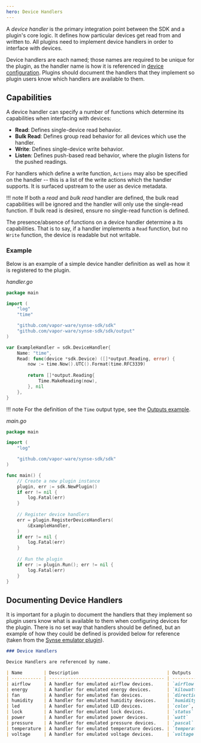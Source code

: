 ```yaml
---
hero: Device Handlers
---
```


A *device handler* is the primary integration point between the SDK and a plugin's core logic.
It defines how particular devices get read from and written to. All plugins need to implement
device handlers in order to interface with devices.

Device handlers are each named; those names are required to be unique for the plugin, as the
handler name is how it is referenced in [device configuration](../configuration/device.md#handler).
Plugins should document the handlers that they implement so plugin users know which handlers
are available to them.

## Capabilities

A device handler can specify a number of functions which determine its capabilities when
interfacing with devices:

- **Read**: Defines single-device read behavior. 
- **Bulk Read**: Defines group read behavior for all devices which use the handler.
- **Write**: Defines single-device write behavior.
- **Listen**: Defines push-based read behavior, where the plugin listens for the pushed readings.

For handlers which define a write function, `Actions` may also be specified on the handler -- this 
is a list of the write actions which the handler supports. It is surfaced upstream to the user as
device metadata.

!!! note
    If both a *read* and *bulk read* handler are defined, the bulk read capabilities will be
    ignored and the handler will only use the single-read function. If bulk read is desired,
    ensure no single-read function is defined.

The presence/absence of functions on a device handler determine a its capabilities. That is
to say, if a handler implements a `Read` function, but no `Write` function, the device is readable
but not writable.

### Example

Below is an example of a simple device handler definition as well as how it is registered to
the plugin.

*handler.go*

```go
package main

import (
	"log"
	"time"

	"github.com/vapor-ware/synse-sdk/sdk"
	"github.com/vapor-ware/synse-sdk/sdk/output"
)

var ExampleHandler = sdk.DeviceHandler{
	Name: "time",
	Read: func(device *sdk.Device) ([]*output.Reading, error) {
		now := time.Now().UTC().Format(time.RFC3339)
		
		return []*output.Reading{
			Time.MakeReading(now),
		}, nil
	},
}
```

!!! note
    For the definition of the `Time` output type, see the [Outputs example](reading_outputs.md#example).

*main.go*

```go
package main

import (
	"log"

	"github.com/vapor-ware/synse-sdk/sdk"
)

func main() {
    // Create a new plugin instance
    plugin, err := sdk.NewPlugin()
	if err != nil {
		log.Fatal(err)
	}
	
	// Register device handlers
	err = plugin.RegisterDeviceHandlers(
		&ExampleHandler,
	)
	if err != nil {
		log.Fatal(err)
	}
	
	// Run the plugin
	if err := plugin.Run(); err != nil {
		log.Fatal(err)
	}
}
```

## Documenting Device Handlers

It is important for a plugin to document the handlers that they implement so plugin users
know what is available to them when configuring devices for the plugin. There is no set
way that handlers should be defined, but an example of how they could be defined is provided
below for reference (taken from the [Synse emulator plugin](https://github.com/vapor-ware/synse-emulator-plugin)).

```markdown
### Device Handlers

Device Handlers are referenced by name.

| Name        | Description                                 | Outputs                   | Read  | Write | Bulk Read | Listen |
| ----------- | ------------------------------------------- | ------------------------- | :---: | :---: | :-------: | :----: |
| airflow     | A handler for emulated airflow devices.     | `airflow`                 | ✓     | ✓     | ✗         | ✗      |
| energy      | A handler for emulated energy devices.      | `kilowatt-hour`           | ✓     | ✓     | ✗         | ✗      |
| fan         | A handler for emulated fan devices.         | `direction`, `rpm`        | ✓     | ✓     | ✗         | ✗      |
| humidity    | A handler for emulated humidity devices.    | `humidity`, `temperature` | ✓     | ✓     | ✗         | ✗      |
| led         | A handler for emulated LED devices.         | `color`, `state`          | ✓     | ✓     | ✗         | ✗      |
| lock        | A handler for emulated lock devices.        | `status`                  | ✓     | ✓     | ✗         | ✗      |
| power       | A handler for emulated power devices.       | `watt`                    | ✓     | ✓     | ✗         | ✗      |
| pressure    | A handler for emulated pressure devices.    | `pascal`                  | ✓     | ✓     | ✗         | ✗      |
| temperature | A handler for emulated temperature devices. | `temperature`             | ✓     | ✓     | ✗         | ✗      |
| voltage     | A handler for emulated voltage devices.     | `voltage`                 | ✓     | ✓     | ✗         | ✗      |
``` 
